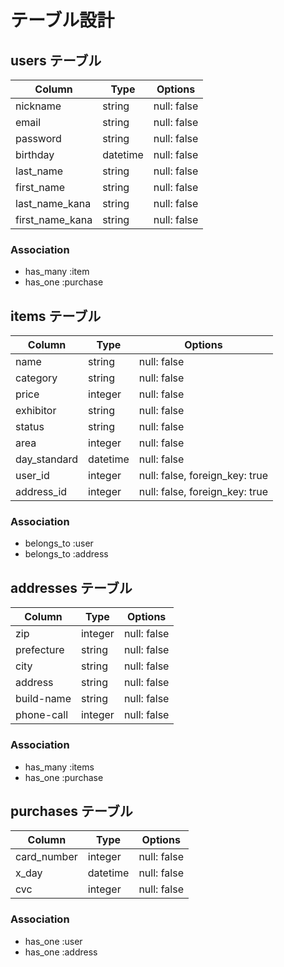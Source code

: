 # テーブル設計

## users テーブル

| Column            | Type   | Options       |
| ----------------- | ------ | -----------   |
| nickname          | string | null: false   |
| email             | string | null: false   |
| password          | string | null: false   |
| birthday          | datetime | null: false |
| last_name         | string | null: false   |
| first_name        | string | null: false   |
| last_name_kana    | string | null: false   |
| first_name_kana   | string | null: false   |



### Association

- has_many :item
- has_one :purchase

## items テーブル

| Column            | Type     | Options                        |
| ----------------- | -------- | ------------------------------ |
| name              | string   | null: false                    |
| category          | string   | null: false                    |
| price             | integer  | null: false                    |
| exhibitor         | string   | null: false                    |
| status            | string   | null: false                    |
| area              | integer  | null: false                    | 
| day_standard      | datetime | null: false                    |
| user_id           |integer   | null: false, foreign_key: true |
| address_id        |integer   | null: false, foreign_key: true |

### Association

- belongs_to :user
- belongs_to :address

## addresses テーブル

| Column       | Type       | Options     |
| ------       | ---------- | ----------- |
| zip          | integer    | null: false |
| prefecture   | string     | null: false | 
| city         | string     | null: false |
| address      | string     | null: false |
| build-name   | string     | null: false |
| phone-call   | integer    | null: false |
### Association

- has_many :items
- has_one :purchase



## purchases テーブル
| Column     | Type     | Options     |
| --------   | ------   | ----------- |
| card_number| integer  | null: false |
| x_day      | datetime | null: false |
| cvc        | integer  | null: false |

### Association

- has_one :user
- has_one :address